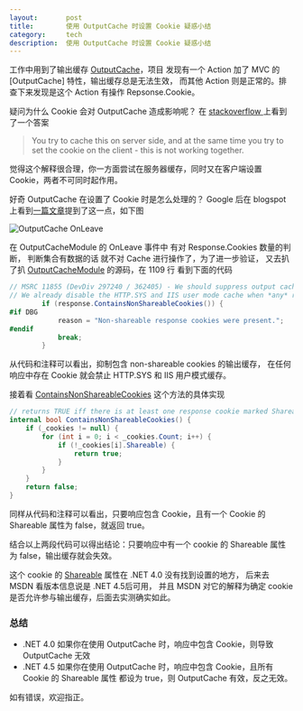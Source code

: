 ```yaml
---
layout:       post
title:        使用 OutputCache 时设置 Cookie 疑惑小结
category:     tech
description:  使用 OutputCache 时设置 Cookie 疑惑小结
---
```


工作中用到了输出缓存 [OutputCache][1]，项目 发现有一个 Action 加了 MVC 的 [OutputCache] 特性，输出缓存总是无法生效，
而其他 Action 则是正常的。排查下来发现是这个 Action 有操作 Repsonse.Cookie。

疑问为什么 Cookie 会对 OutputCache 造成影响呢？ 在 [stackoverflow ][2] 上看到了一个答案

> You try to cache this on server side, and at the same time you try to set the cookie on the client - this is not working together.

觉得这个解释很合理，你一方面尝试在服务器缓存，同时又在客户端设置Cookie，两者不可同时起作用。

好奇 OutputCache 在设置了 Cookie 时是怎么处理的？ Google 后在 blogspot 上看到[一篇文章][3]提到了这一点，如下图

![OutputCache OnLeave](http://blog.imr3.com/img/posts/tech/OutputCache_OnLeave.png)

在 OutputCacheModule 的 OnLeave 事件中 有对 Response.Cookies 数量的判断，
判断集合有数据的话 就不对 Cache 进行操作了，为了进一步验证，
又去扒了扒 [OutputCacheModule][4] 的源码，在 1109 行 看到下面的代码

```csharp
// MSRC 11855 (DevDiv 297240 / 362405) - We should suppress output caching for responses which contain non-shareable cookies.
// We already disable the HTTP.SYS and IIS user mode cache when *any* response cookie is present (see IIS7WorkerRequest.SendUnknownResponseHeader)
        if (response.ContainsNonShareableCookies()) {
#if DBG
            reason = "Non-shareable response cookies were present.";
#endif
            break;
        }
```

从代码和注释可以看出，抑制包含 non-shareable  cookies 的输出缓存，
在任何响应中存在 Cookie 就会禁止 HTTP.SYS 和 IIS 用户模式缓存。


接着看 [ContainsNonShareableCookies][5] 这个方法的具体实现

```csharp
// returns TRUE iff there is at least one response cookie marked Shareable = false
internal bool ContainsNonShareableCookies() {
    if (_cookies != null) {
        for (int i = 0; i < _cookies.Count; i++) {
            if (!_cookies[i].Shareable) {
                return true;
            }
        }
    }
    return false;
}
```

同样从代码和注释可以看出，只要响应包含 Cookie，且有一个 Cookie 的 Shareable 属性为 false，就返回 true。


结合以上两段代码可以得出结论：只要响应中有一个 cookie 的 Shareable 属性为 false，输出缓存就会失效。

这个 cookie 的 [Shareable][6] 属性在 .NET 4.0 没有找到设置的地方， 后来去 MSDN 看版本信息说是 .NET 4.5后可用，
并且 MSDN 对它的解释为确定 cookie 是否允许参与输出缓存，后面去实测确实如此。

### 总结

* .NET 4.0 如果你在使用 OutputCache 时，响应中包含 Cookie，则导致 OutputCache 无效
* .NET 4.5 如果你在使用 OutputCache 时，响应中包含 Cookie，且所有 Cookie 的 Shareable 属性 都设为 true，则 OutputCache 有效，反之无效。

如有错误，欢迎指正。

[1]:https://msdn.microsoft.com/zh-cn/library/system.web.mvc.outputcacheattribute(v=vs.100).aspx
[2]:http://stackoverflow.com/questions/9411180/asp-net-outputcache-and-cookies?answertab=votes#tab-top
[3]:http://androidyou.blogspot.com/2012/10/aspnet-output-cache-not-working-and.html
[4]:http://referencesource.microsoft.com/#System.Web/OutputCacheModule.cs,1109
[5]:http://referencesource.microsoft.com/#System.Web/HttpResponse.cs,890
[6]:https://msdn.microsoft.com/zh-cn/library/system.web.httpcookie.shareable(v=vs.110).aspx
